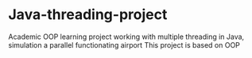 # Java-threading-project
Academic OOP learning project working with multiple threading in Java, simulation a parallel functionating airport
This project is based on OOP

